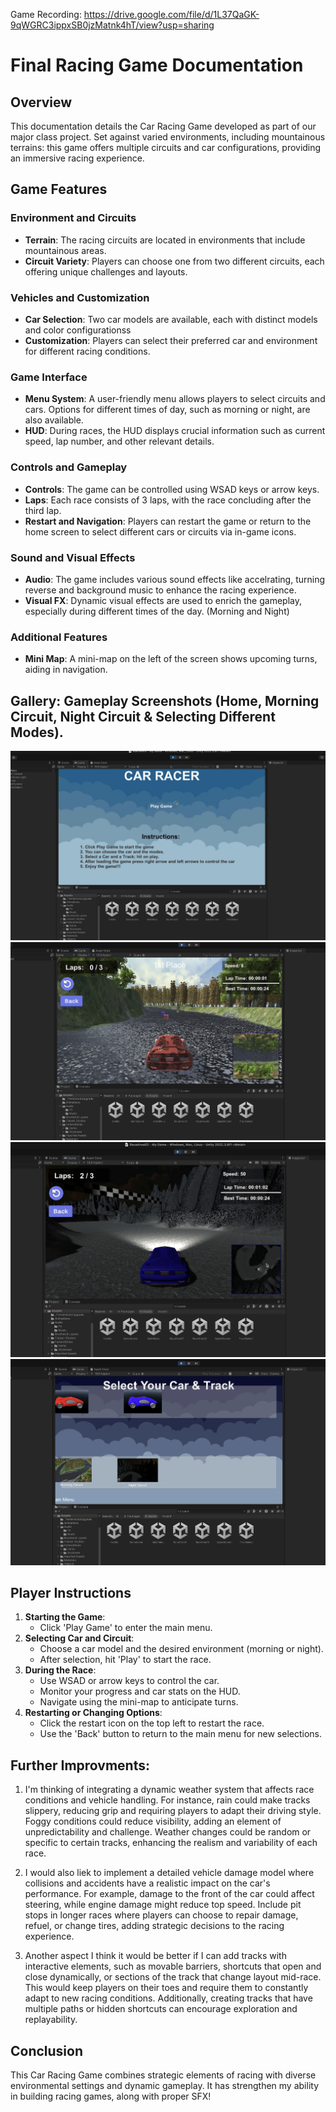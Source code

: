 Game Recording: https://drive.google.com/file/d/1L37QaGK-9qWGRC3ippxSB0jzMatnk4hT/view?usp=sharing

# Final Racing Game Documentation

## Overview
This documentation details the Car Racing Game developed as part of our major class project. Set against varied environments, including mountainous terrains: this game offers multiple circuits and car configurations, providing an immersive racing experience.

## Game Features

### Environment and Circuits
- **Terrain**: The racing circuits are located in environments that include mountainous areas. 
- **Circuit Variety**: Players can choose one from two different circuits, each offering unique challenges and layouts.


### Vehicles and Customization
- **Car Selection**: Two car models are available, each with distinct models and color configurationss
- **Customization**: Players can select their preferred car and environment for different racing conditions.

### Game Interface
- **Menu System**: A user-friendly menu allows players to select circuits and cars. Options for different times of day, such as morning or night, are also available.
- **HUD**: During races, the HUD displays crucial information such as current speed, lap number, and other relevant details.

### Controls and Gameplay
- **Controls**: The game can be controlled using WSAD keys or arrow keys.
- **Laps**: Each race consists of 3 laps, with the race concluding after the third lap.
- **Restart and Navigation**: Players can restart the game or return to the home screen to select different cars or circuits via in-game icons.

### Sound and Visual Effects
- **Audio**: The game includes various sound effects like accelrating, turning reverse and background music to enhance the racing experience.
- **Visual FX**: Dynamic visual effects are used to enrich the gameplay, especially during different times of the day. (Morning and Night) 

### Additional Features
- **Mini Map**: A mini-map on the left of the screen shows upcoming turns, aiding in navigation.

## Gallery: Gameplay Screenshots (Home, Morning Circuit, Night Circuit & Selecting Different Modes). 

![Alt text for the image](Home.jpg)
![Alt text for the image](Morning_Circuit.jpg)
![Alt text for the image](Night_circuit.jpg)
![Alt text for the image](Selecting_modes.jpg)

## Player Instructions

1. **Starting the Game**:
   - Click 'Play Game' to enter the main menu.
2. **Selecting Car and Circuit**:
   - Choose a car model and the desired environment (morning or night).
   - After selection, hit 'Play' to start the race.
3. **During the Race**:
   - Use WSAD or arrow keys to control the car.
   - Monitor your progress and car stats on the HUD.
   - Navigate using the mini-map to anticipate turns.
4. **Restarting or Changing Options**:
   - Click the restart icon on the top left to restart the race.
   - Use the 'Back' button to return to the main menu for new selections.

## Further Improvments: 

1) I'm thinking of integrating a dynamic weather system that affects race conditions and vehicle handling. For instance, rain could make tracks slippery, reducing grip and requiring players to adapt their driving style. Foggy conditions could reduce visibility, adding an element of unpredictability and challenge. Weather changes could be random or specific to certain tracks, enhancing the realism and variability of each race.

2) I would also liek to implement a detailed vehicle damage model where collisions and accidents have a realistic impact on the car's performance. For example, damage to the front of the car could affect steering, while engine damage might reduce top speed. Include pit stops in longer races where players can choose to repair damage, refuel, or change tires, adding strategic decisions to the racing experience.

3) Another aspect I think it would be better if I can add tracks with interactive elements, such as movable barriers, shortcuts that open and close dynamically, or sections of the track that change layout mid-race. This would keep players on their toes and require them to constantly adapt to new racing conditions. Additionally, creating tracks that have multiple paths or hidden shortcuts can encourage exploration and replayability.


## Conclusion

This Car Racing Game combines strategic elements of racing with diverse environmental settings and dynamic gameplay. It has strengthen my ability in building racing games, along with proper SFX! 





